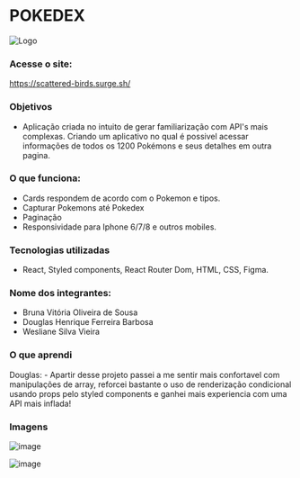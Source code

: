 # POKEDEX

![Logo](https://user-images.githubusercontent.com/103120880/180627255-13f3e484-65cb-4af0-9a95-4902c96c72cd.svg)

### Acesse o site: 

https://scattered-birds.surge.sh/

### Objetivos

- Aplicação criada no intuito de gerar familiarização com API's mais complexas. Criando um aplicativo no qual é possivel acessar informações de todos os 1200 Pokémons e seus detalhes em outra pagina.

### O que funciona:

- Cards respondem de acordo com o Pokemon e tipos.
- Capturar Pokemons até Pokedex 
- Paginação
- Responsividade para Iphone 6/7/8 e outros mobiles.

### Tecnologias utilizadas

- React, Styled components, React Router Dom, HTML, CSS, Figma.

### Nome dos integrantes: 
- Bruna Vitória Oliveira de Sousa
- Douglas Henrique Ferreira Barbosa
- Wesliane Silva Vieira

### O que aprendi

Douglas: - Apartir desse projeto passei a me sentir mais confortavel com manipulações de array, reforcei bastante o uso de renderização condicional usando props pelo styled components e ganhei mais experiencia com uma API mais inflada!

### Imagens

![image](https://user-images.githubusercontent.com/103120880/181880330-8fdc405b-8a87-43d2-99f7-96adf57b5625.png)


![image](https://user-images.githubusercontent.com/103120880/181880342-2e0f2845-8c81-4c22-87a0-78f4fc762623.png)


